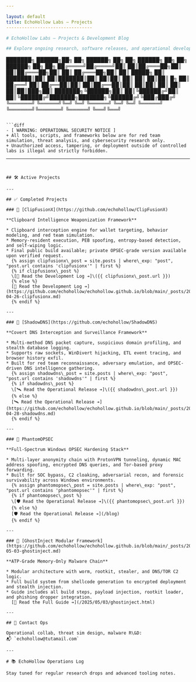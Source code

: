 ```yaml
---

layout: default
title: EchoHollow Labs — Projects
---------------------------------

# EchoHollow Labs — Projects & Development Blog

## Explore ongoing research, software releases, and operational development logs.

```
███████╗ ██████╗██╗  ██╗ ██████╗ ██╗  ██╗ ██████╗ ██╗     ██╗      ██████╗ ██╗    ██╗
██╔════╝██╔════╝██║  ██║██╔═══██╗██║  ██║██╔═══██╗██║     ██║     ██╔═══██╗██║    ██║
█████╗  ██║     ███████║██║   ██║███████║██║   ██║██║     ██║     ██║   ██║██║ █╗ ██║
██╔══╝  ██║     ██╔══██║██║   ██║██╔══██║██║   ██║██║     ██║     ██║   ██║██║███╗██║
███████╗╚██████╗██║  ██║╚██████╔╝██║  ██║╚██████╔╝███████╗███████╗╚██████╔╝╚███╔███╔╝
╚══════╝ ╚═════╝╚═╝  ╚═╝ ╚═════╝ ╚═╝  ╚═╝ ╚═════╝ ╚══════╝╚══════╝ ╚═════╝  ╚══╝╚══╝ 
```

```diff
- [ WARNING: OPERATIONAL SECURITY NOTICE ]
+ All tools, scripts, and frameworks below are for red team simulation, threat analysis, and cybersecurity research only.
+ Unauthorized access, tampering, or deployment outside of controlled labs is illegal and strictly forbidden.
```

---
```


## 🛠️ Active Projects

---

## ✅ Completed Projects

### 🔗 [ClipFusionX](https://github.com/echohollow/ClipFusionX)

**Clipboard Intelligence Weaponization Framework**

* Clipboard interception engine for wallet targeting, behavior modeling, and red team simulation.
* Memory-resident execution, PEB spoofing, entropy-based detection, and self-wiping logic.
* Final public build available; private OPSEC-grade version available upon verified request.
  {% assign clipfusionx\_post = site.posts | where\_exp: "post", "post.url contains 'clipfusionx'" | first %}
  {% if clipfusionx\_post %}
  \[📝 Read the Development Log ➔]\({{ clipfusionx\_post.url }})
  {% else %}
  [📝 Read the Development Log ➔](https://github.com/echohollow/echohollow.github.io/blob/main/_posts/2025-04-26-clipfusionx.md)
  {% endif %}

---

### 🔗 [ShadowDNS](https://github.com/echohollow/ShadowDNS)

**Covert DNS Interception and Surveillance Framework**

* Multi-method DNS packet capture, suspicious domain profiling, and stealth database logging.
* Supports raw sockets, WinDivert hijacking, ETL event tracing, and browser history exfil.
* Built for red team reconnaissance, adversary emulation, and OPSEC-driven DNS intelligence gathering.
  {% assign shadowdns\_post = site.posts | where\_exp: "post", "post.url contains 'shadowdns'" | first %}
  {% if shadowdns\_post %}
  \[🛰️ Read the Operational Release ➔]\({{ shadowdns\_post.url }})
  {% else %}
  [🛰️ Read the Operational Release ➔](https://github.com/echohollow/echohollow.github.io/blob/main/_posts/2025-04-28-shadowdns.md)
  {% endif %}

---

### 🔗 PhantomOPSEC

**Full-Spectrum Windows OPSEC Hardening Stack**

* Multi-layer anonymity chain with ProtonVPN tunneling, dynamic MAC address spoofing, encrypted DNS queries, and Tor-based proxy forwarding.
* Built for SOC bypass, C2 cloaking, adversarial recon, and forensic survivability across Windows environments.
  {% assign phantomopsec\_post = site.posts | where\_exp: "post", "post.url contains 'phantomopsec'" | first %}
  {% if phantomopsec\_post %}
  \[🛡️ Read the Operational Release ➔]\({{ phantomopsec\_post.url }})
  {% else %}
  [🛡️ Read the Operational Release ➔](/blog)
  {% endif %}

---

### 🔗 [GhostInject Modular Framework](https://github.com/echohollow/echohollow.github.io/blob/main/_posts/2025-05-03-ghostinject.md)

**ATP-Grade Memory-Only Malware Chain**

* Modular architecture with worm, rootkit, stealer, and DNS/TOR C2 logic.
* Full build system from shellcode generation to encrypted deployment and stealth injection.
* Guide includes all build steps, payload injection, rootkit loader, and phishing dropper integration.
  [🧬 Read the Full Guide ➔](/2025/05/03/ghostinject.html)

---

## 🧬 Contact Ops

Operational collab, threat sim design, malware R\&D:
📬 `echohollow@tutamail.com`

---

# 📚 EchoHollow Operations Log

Stay tuned for regular research drops and advanced tooling notes.
